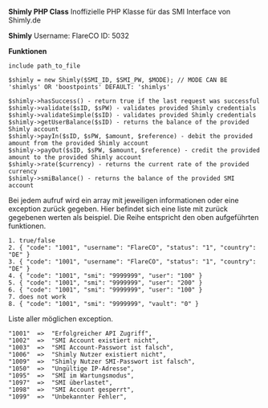 **Shimly PHP Class**
Inoffizielle PHP Klasse für das SMI Interface von Shimly.de

**Shimly**
Username: FlareCO
ID: 5032

**Funktionen**

    include path_to_file
	
	$shimly = new Shimly($SMI_ID, $SMI_PW, $MODE); // MODE CAN BE 'shimlys' OR 'boostpoints' DEFAULT: 'shimlys'

    $shimly->hasSuccess() - return true if the last request was successful
    $shimly->validate($sID, $sPW) - validates provided Shimly credentials
    $shimly->validateSimple($sID) - validates provided Shimly credentials
    $shimly->getUserBalance($sID) - returns the balance of the provided Shimly account
    $shimly->payIn($sID, $sPW, $amount, $reference) - debit the provided amount from the provided Shimly account
    $shimly->payOut($sID, $sPW, $amount, $reference) - credit the provided amount to the provided Shimly account
    $shimly->rate($currency) - returns the current rate of the provided currency
    $shimly->smiBalance() - returns the balance of the provided SMI account

Bei jedem aufruf wird ein array mit jeweiligen informationen oder eine exception zurück gegeben.
Hier befindet sich eine liste mit zurück gegebenen werten als beispiel. 
Die Reihe entspricht den oben aufgeführten funktionen.

    1. true/false
    2. { "code": "1001", "username": "FlareCO", "status": "1", "country": "DE" }
    3. { "code": "1001", "username": "FlareCO", "status": "1", "country": "DE" }
    4. { "code": "1001", "smi": "9999999", "user": "100" }
    5. { "code": "1001", "smi": "9999999", "user": "200" }
    6. { "code": "1001", "smi": "9999999", "user": "100" }
    7. does not work
    8. { "code": "1001", "smi": "9999999", "vault": "0" }

Liste aller möglichen exception.

    "1001"  =>  "Erfolgreicher API Zugriff",
    "1002"  =>  "SMI Account existiert nicht",
    "1003"  =>  "SMI Account-Passwort ist falsch",
    "1006"  =>  "Shimly Nutzer existiert nicht",
    "1009"  =>  "Shimly Nutzer SMI-Passwort ist falsch",
    "1050"  =>  "Ungültige IP-Adresse",
    "1095"  =>  "SMI im Wartungsmodus",
    "1097"  =>  "SMI überlastet",
    "1098"  =>  "SMI Account gesperrt",
    "1099"  =>  "Unbekannter Fehler",
